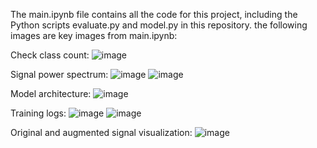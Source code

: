 The main.ipynb file contains all the code for this project, including the Python scripts evaluate.py and model.py in this repository. the following images are key images from main.ipynb:

Check class count:
![image](https://github.com/user-attachments/assets/1ffe6a74-2490-4ebb-a0b4-8188bd998a48)

Signal power spectrum: 
![image](https://github.com/user-attachments/assets/38796595-6e9b-49bd-ad6c-b243a196e159)
![image](https://github.com/user-attachments/assets/f9b5d363-37ea-486f-8dc9-bb05828326d9)

Model architecture:
![image](https://github.com/user-attachments/assets/9b017b15-f682-4a2a-ba24-cd8772acee5c)

Training logs:
![image](https://github.com/user-attachments/assets/423d5e63-ac09-445b-bec8-0f5c147e7cfb)
![image](https://github.com/user-attachments/assets/86f272e1-4e61-4d2c-9209-dff5962570e6)

Original and augmented signal visualization:
![image](https://github.com/user-attachments/assets/456e44a7-42b8-4c33-95a4-338f0a8bc9de)
